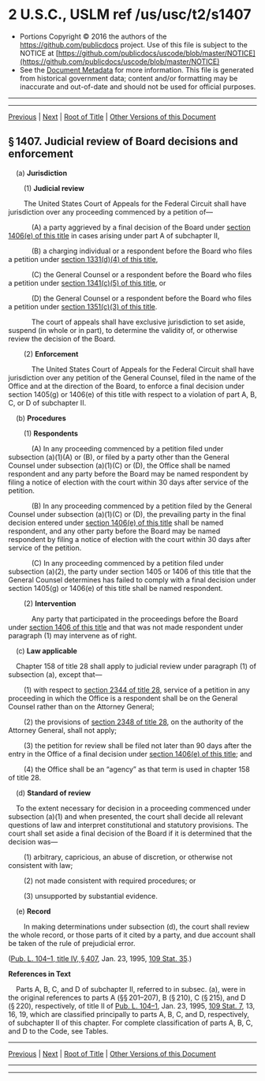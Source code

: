 ---
---

# 2 U.S.C., USLM ref /us/usc/t2/s1407

* Portions Copyright © 2016 the authors of the https://github.com/publicdocs project.
  Use of this file is subject to the NOTICE at [https://github.com/publicdocs/uscode/blob/master/NOTICE](https://github.com/publicdocs/uscode/blob/master/NOTICE)
* See the [Document Metadata](././../../../../..//README.md) for more information.
  This file is generated from historical government data; content and/or formatting may be inaccurate and out-of-date and should not be used for official purposes.

----------
----------

[Previous](./../../../../..//us/usc/t2/ch24/schIV/m__us_usc_t2_s1406.md) | [Next](./../../../../..//us/usc/t2/ch24/schIV/m__us_usc_t2_s1408.md) | [Root of Title](./../../../../../) | [Other Versions of this Document](https://publicdocs.github.io/go/links?ns=uslm&ref=%2Fus%2Fusc%2Ft2%2Fs1407)

## § 1407. Judicial review of Board decisions and enforcement

    (a) __Jurisdiction__ 

        (1) __Judicial review__ 

        The United States Court of Appeals for the Federal Circuit shall have jurisdiction over any proceeding commenced by a petition of—

            (A) a party aggrieved by a final decision of the Board under [section 1406(e) of this title][/us/usc/t2/s1406/e] in cases arising under part A of subchapter II,

            (B) a charging individual or a respondent before the Board who files a petition under [section 1331(d)(4) of this title][/us/usc/t2/s1331/d/4],

            (C) the General Counsel or a respondent before the Board who files a petition under [section 1341(c)(5) of this title][/us/usc/t2/s1341/c/5], or

            (D) the General Counsel or a respondent before the Board who files a petition under [section 1351(c)(3) of this title][/us/usc/t2/s1351/c/3].

            The court of appeals shall have exclusive jurisdiction to set aside, suspend (in whole or in part), to determine the validity of, or otherwise review the decision of the Board.

        (2) __Enforcement__ 

            The United States Court of Appeals for the Federal Circuit shall have jurisdiction over any petition of the General Counsel, filed in the name of the Office and at the direction of the Board, to enforce a final decision under section 1405(g) or 1406(e) of this title with respect to a violation of part A, B, C, or D of subchapter II.

    (b) __Procedures__ 

        (1) __Respondents__ 

            (A) In any proceeding commenced by a petition filed under subsection (a)(1)(A) or (B), or filed by a party other than the General Counsel under subsection (a)(1)(C) or (D), the Office shall be named respondent and any party before the Board may be named respondent by filing a notice of election with the court within 30 days after service of the petition.

            (B) In any proceeding commenced by a petition filed by the General Counsel under subsection (a)(1)(C) or (D), the prevailing party in the final decision entered under [section 1406(e) of this title][/us/usc/t2/s1406/e] shall be named respondent, and any other party before the Board may be named respondent by filing a notice of election with the court within 30 days after service of the petition.

            (C) In any proceeding commenced by a petition filed under subsection (a)(2), the party under section 1405 or 1406 of this title that the General Counsel determines has failed to comply with a final decision under section 1405(g) or 1406(e) of this title shall be named respondent.

        (2) __Intervention__ 

            Any party that participated in the proceedings before the Board under [section 1406 of this title][/us/usc/t2/s1406] and that was not made respondent under paragraph (1) may intervene as of right.

    (c) __Law applicable__ 

    Chapter 158 of title 28 shall apply to judicial review under paragraph (1) of subsection (a), except that—

        (1) with respect to [section 2344 of title 28][/us/usc/t28/s2344], service of a petition in any proceeding in which the Office is a respondent shall be on the General Counsel rather than on the Attorney General;

        (2) the provisions of [section 2348 of title 28][/us/usc/t28/s2348], on the authority of the Attorney General, shall not apply;

        (3) the petition for review shall be filed not later than 90 days after the entry in the Office of a final decision under [section 1406(e) of this title][/us/usc/t2/s1406/e]; and

        (4) the Office shall be an “agency” as that term is used in chapter 158 of title 28.

    (d) __Standard of review__ 

    To the extent necessary for decision in a proceeding commenced under subsection (a)(1) and when presented, the court shall decide all relevant questions of law and interpret constitutional and statutory provisions. The court shall set aside a final decision of the Board if it is determined that the decision was—

        (1) arbitrary, capricious, an abuse of discretion, or otherwise not consistent with law;

        (2) not made consistent with required procedures; or

        (3) unsupported by substantial evidence.

    (e) __Record__ 

        In making determinations under subsection (d), the court shall review the whole record, or those parts of it cited by a party, and due account shall be taken of the rule of prejudicial error.

([Pub. L. 104–1, title IV, § 407][/us/pl/104/1/s407], Jan. 23, 1995, [109 Stat. 35][/us/stat/109/35].)

 __References in Text__ 

    Parts A, B, C, and D of subchapter II, referred to in subsec. (a), were in the original references to parts A (§§ 201–207), B (§ 210), C (§ 215), and D (§ 220), respectively, of title II of [Pub. L. 104–1][/us/pl/104/1], Jan. 23, 1995, [109 Stat. 7][/us/stat/109/7], 13, 16, 19, which are classified principally to parts A, B, C, and D, respectively, of subchapter II of this chapter. For complete classification of parts A, B, C, and D to the Code, see Tables.

----------

[Previous](./../../../../..//us/usc/t2/ch24/schIV/m__us_usc_t2_s1406.md) | [Next](./../../../../..//us/usc/t2/ch24/schIV/m__us_usc_t2_s1408.md) | [Root of Title](./../../../../../) | [Other Versions of this Document](https://publicdocs.github.io/go/links?ns=uslm&ref=%2Fus%2Fusc%2Ft2%2Fs1407)

----------
----------

[/us/usc/t2/s1406/e]: https://publicdocs.github.io/go/links?ns=uslm&ref=%2Fus%2Fusc%2Ft2%2Fs1406%2Fe
[/us/usc/t2/s1331/d/4]: https://publicdocs.github.io/go/links?ns=uslm&ref=%2Fus%2Fusc%2Ft2%2Fs1331%2Fd%2F4
[/us/usc/t2/s1341/c/5]: https://publicdocs.github.io/go/links?ns=uslm&ref=%2Fus%2Fusc%2Ft2%2Fs1341%2Fc%2F5
[/us/usc/t2/s1351/c/3]: https://publicdocs.github.io/go/links?ns=uslm&ref=%2Fus%2Fusc%2Ft2%2Fs1351%2Fc%2F3
[/us/usc/t2/s1406/e]: https://publicdocs.github.io/go/links?ns=uslm&ref=%2Fus%2Fusc%2Ft2%2Fs1406%2Fe
[/us/usc/t2/s1406]: https://publicdocs.github.io/go/links?ns=uslm&ref=%2Fus%2Fusc%2Ft2%2Fs1406
[/us/usc/t28/s2344]: https://publicdocs.github.io/go/links?ns=uslm&ref=%2Fus%2Fusc%2Ft28%2Fs2344
[/us/usc/t28/s2348]: https://publicdocs.github.io/go/links?ns=uslm&ref=%2Fus%2Fusc%2Ft28%2Fs2348
[/us/usc/t2/s1406/e]: https://publicdocs.github.io/go/links?ns=uslm&ref=%2Fus%2Fusc%2Ft2%2Fs1406%2Fe
[/us/pl/104/1/s407]: https://publicdocs.github.io/go/links?ns=uslm&ref=%2Fus%2Fpl%2F104%2F1%2Fs407
[/us/stat/109/35]: https://publicdocs.github.io/go/links?ns=uslm&ref=%2Fus%2Fstat%2F109%2F35
[/us/pl/104/1]: https://publicdocs.github.io/go/links?ns=uslm&ref=%2Fus%2Fpl%2F104%2F1
[/us/stat/109/7]: https://publicdocs.github.io/go/links?ns=uslm&ref=%2Fus%2Fstat%2F109%2F7


